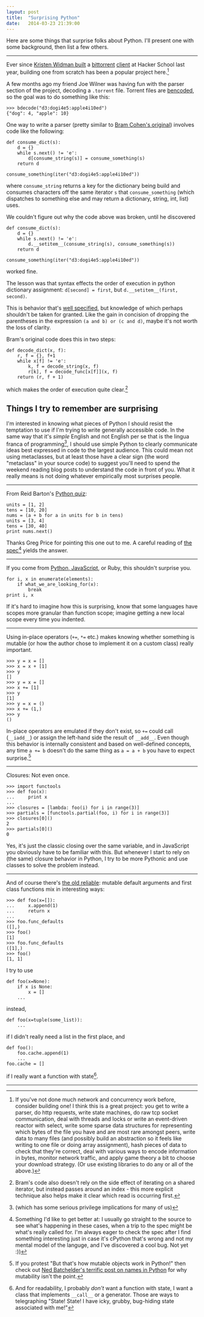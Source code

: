 ```yaml
---
layout: post
title:  "Surprising Python"
date:   2014-03-23 21:39:00
---
```


Here are some things that surprise folks about Python.
I'll present one with some background, then list a few others.

--------------

Ever since [Kristen Widman built](http://www.kristenwidman.com/blog/how-to-write-a-bittorrent-client-part-1/) a [bittorrent](http://www.bittorrent.org/beps/bep_0003.html) [client](https://wiki.theory.org/BitTorrentSpecification)
at Hacker School last year, building one from scratch has been a popular project here.[^1]

A few months ago my friend Joe Wilner was having fun with the parser section of the
project, decoding a `.torrent` file. Torrent files are
[bencoded](http://en.wikipedia.org/wiki/Bencode), so the goal was to
do something like this:

    >>> bdecode("d3:dogi4e5:apple4i10ed")
    {"dog": 4, "apple": 10}

One way to write a parser (pretty similar to [Bram Cohen's
original](https://pypi.python.org/pypi/BitTorrent-bencode/5.0.8.1))
involves code like the following:

    def consume_dict(s):
        d = {}
        while s.next() != 'e':
            d[consume_string(s)] = consume_something(s)
        return d

    consume_something(iter("d3:dogi4e5:apple4i10ed"))

where `consume_string` returns a key for the dictionary being build and
consumes characters off the same iterator `s` that `consume_something`
(which dispatches to something else and may return a
dictionary, string, int, list) uses.

We couldn't figure out why the code above was broken, until he discovered

    def consume_dict(s):
        d = {}
        while s.next() != 'e':
            d.__setitem__(consume_string(s), consume_something(s))
        return d

    consume_something(iter("d3:dogi4e5:apple4i10ed"))

worked fine.

The lesson was that syntax effects the order of execution
in python dictionary assignment:
`d[second] = first`, but `d.__setitem__(first, second)`.

This is behavior that's
[well specified](http://docs.python.org/2/reference/simple_stmts.html#index-10),
but knowledge of which perhaps shouldn't be taken for granted.
Like the gain in concision of dropping the parentheses in the expression
`(a and b) or (c and d)`, maybe it's not worth the loss of clarity.

Bram's original code does this in two steps:

    def decode_dict(x, f):
        r, f = {}, f+1
        while x[f] != 'e':
            k, f = decode_string(x, f)
            r[k], f = decode_func[x[f]](x, f)
        return (r, f + 1)

which makes the order of execution quite clear.[^5]

Things I try to remember are surprising
---------------------------------------

I'm interested in knowing what pieces of Python I should
resist the temptation to use if I'm trying to write generally accessible code.
In the same way that it's _simple_ English and not English per se
that is the lingua franca of programming[^6],
I should use simple Python to clearly communicate
ideas best expressed in code to the largest audience.
This could mean not using metaclasses, but at least those
have a clear sign (the word "metaclass" in your source code)
to suggest you'll need to spend the weekend reading blog posts to 
understand the code in front of you. What it really means is not doing whatever
empirically most surprises people.

-----------

From Reid Barton's [Python quiz](http://web.archive.org/web/20101009122154/http://web.mit.edu/rwbarton/www/python.html):

    units = [1, 2]
    tens = [10, 20]
    nums = (a + b for a in units for b in tens)
    units = [3, 4]
    tens = [30, 40]
    print nums.next()

Thanks Greg Price for pointing this one out to me. A careful reading of
[the spec](http://docs.python.org/2/reference/expressions.html#generator-expressions)[^2]
yields the answer.

------------

If you come from
[Python, JavaScript](http://ballingt.com/2014/03/17/python-javascript.html),
or Ruby, this shouldn't surprise you.

    for i, x in enumerate(elements):
        if what_we_are_looking_for(x):
            break
    print i, x

If it's hard to imagine how this is surprising, know that some languages have scopes more granular
than function scope; imagine getting a new local scope every time you indented.

------------

Using in-place operators (`+=`, `*=` etc.) makes knowing whether something is
mutable (or how the author chose to implement it on a custom class) really important.

    >>> y = x = []
    >>> x = x + [1]
    >>> y
    []
    >>> y = x = []
    >>> x += [1]
    >>> y
    [1]
    >>> y = x = ()
    >>> x += (1,)
    >>> y
    ()

In-place operators are emulated if they don't exist, so `+=` could call
(`__iadd__`) or assign the left-hand side the result of `__add__`.
Even though this behavior is internally consistent and based on well-defined concepts,
any time `a += b` doesn't do the same thing as `a = a + b` you have to expect surprise.[^3]

------------

Closures: Not even once.

    >>> import functools
    >>> def foo(x):
    ...     print x
    ...
    >>> closures = [lambda: foo(i) for i in range(3)]
    >>> partials = [functools.partial(foo, i) for i in range(3)]
    >>> closures[0]()
    2
    >>> partials[0]()
    0

Yes, it's just the classic closing over the same variable, and in JavaScript you
obviously have to be familiar with this. But whenever I start to rely on
(the same) closure behavior in Python, I try
to be more Pythonic and use classes to solve the problem instead.

------------

And of course there's [the old
reliable](http://stackoverflow.com/questions/1132941/least-astonishment-in-python-the-mutable-default-argument):
mutable default arguments and
first class functions mix in interesting ways:

    >>> def foo(x=[]):
    ...     x.append(1)
    ...     return x
    ...
    >>> foo.func_defaults
    ([],)
    >>> foo()
    [1]
    >>> foo.func_defaults
    ([1],)
    >>> foo()
    [1, 1]

I try to use

    def foo(x=None):
        if x is None:
            x = []
        ...

instead,

    def foo(x=tuple(some_list)):
        ...

if I didn't really need a list in the first place, and

    def foo():
        foo.cache.append(1)
        ...
    foo.cache = []

if I really want a function with state[^4].

------------

[^1]: If you've not done much network and concurrency work before, consider
    building one!
    I think this is a great project: you get to write a parser, do http requests,
    write state machines, do raw tcp socket communication, deal with
    threads and locks or write an event-driven reactor with select, write some
    sparse data structures for representing which bytes of the file you have and
    are most rare amongst peers, write data to many files (and possibly build an
    abstraction so it feels like writing to one file or doing array assignment),
    hash pieces of data to check that they're correct, deal with various ways to
    encode information in bytes, monitor network traffic, and apply game theory a
    bit to choose your download strategy. (Or use existing libraries to do any or
    all of the above.)

[^3]: If you protest "But that's how mutable objects work in Python!" then
    check out [Ned Batchelder's terrific post on names in Python](http://nedbatchelder.com/text/names.html) for why mutability isn't the point.

[^5]: Bram's code also doesn't rely on the side effect
    of iterating on a shared iterator,
    but instead passes around an index - this more explicit
    technique also helps make it clear which read is occurring first.

[^2]: Something I'd like to get better at: I usually go straight to the source to
    see what's happening in these cases, when a trip to the spec might be
    what's really called for.
    I'm always eager to check the spec after I find something interesting
    just in case it's cPython that's wrong and not my mental model of the
    languge, and I've discovered a cool bug. Not yet :))

[^4]: And for readability, I probably _don't_ want a function with state, I
    want a class that implements `__call__` or a generator.
    Those are ways to telegraphing "State! State! I
    have icky, grubby, bug-hiding state associated with me!"

[^6]: (which has some serious privilege implications for many of us)
